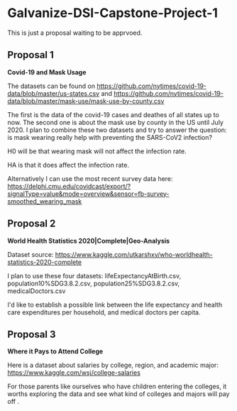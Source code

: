 # Galvanize-DSI-Capstone-Project-1

This is just a proposal waiting to be apprvoed.

## Proposal 1
**Covid-19 and Mask Usage**

The datasets can be found on 
https://github.com/nytimes/covid-19-data/blob/master/us-states.csv
and 
https://github.com/nytimes/covid-19-data/blob/master/mask-use/mask-use-by-county.csv

The first is the data of the covid-19 cases and deathes of all states up to now. The second one is about the mask use by county in the US until July 2020. I plan to combine these two datasets and try to answer the question: is mask wearing really help with preventing the SARS-CoV2 infection?

H0 will be that wearing mask will not affect the infection rate.

HA is that it does affect the infection rate.

Alternatively I can use the most recent survey data here: https://delphi.cmu.edu/covidcast/export/?signalType=value&mode=overview&sensor=fb-survey-smoothed_wearing_mask

## Proposal 2
**World Health Statistics 2020|Complete|Geo-Analysis**

Dataset source:
https://www.kaggle.com/utkarshxy/who-worldhealth-statistics-2020-complete
 
I plan to use these four datasets: lifeExpectancyAtBirth.csv, population10%SDG3.8.2.csv, population25%SDG3.8.2.csv, medicalDoctors.csv 

I'd like to establish a possible link between the life expectancy and health care expenditures per household,  and medical doctors per capita.


## Proposal 3
**Where it Pays to Attend College**

Here is a dataset about salaries by college, region, and academic major:
https://www.kaggle.com/wsj/college-salaries

For those parents like ourselves who have children entering the colleges, it worths exploring the data and see what kind of colleges and majors will pay off .

